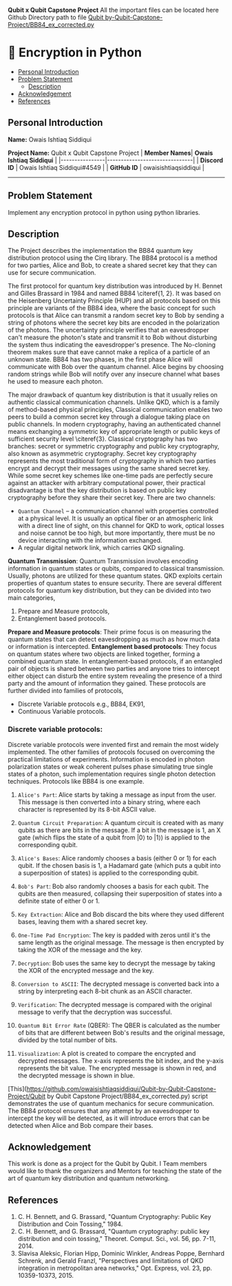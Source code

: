 **Qubit x Qubit Capstone Project**
All the important files can be located here Github Directory path to file [Qubit by-Qubit-Capstone-Project/BB84_ex_corrected.py](https://github.com/owaisishtiaqsiddiqui/Qubit-by-Qubit-Capstone-Project/tree/main/Qubit%20by%20Qubit%20Capstone%20Project)
# :space_invader: Encryption in Python

- [Personal Introduction](#Personal-introduction)
- [Problem Statement](#ProblemStatement)
  - [Description](#description)
- [Acknowledgement](#Acknowledgement)
- [References](#references)

## Personal Introduction
**Name:** Owais Ishtiaq Siddiqui 

**Project Name:** Qubit x Qubit Capstone Project
|   **Member Names**| **Owais Ishtiaq Siddiqui** |
|----------------|-------------------------------|
| **Discord ID** | Owais Ishtiaq Siddiqui#4549  |
| **GitHub ID**  | owaisishtiaqsiddiqui       |

----------------------


## Problem Statement
Implement any encryption protocol in python using python libraries.

## Description 
The Project describes the implementation the BB84 quantum key distribution protocol using the Cirq library. The BB84 protocol is a method for two parties, Alice and Bob, to create a shared secret key that they can use for secure communication.

The first protocol for quantum key distribution was introduced by H. Bennet and Gilles Brassard in 1984 and named BB84 \citeref{1, 2}. It was based on the Heisenberg Uncertainty Principle (HUP) and all protocols based on this principle are variants of the BB84 idea, where the basic concept for such protocols is that Alice can transmit a random secret key to Bob by sending a string of photons where the secret key bits are encoded in the polarization of the photons. The uncertainty principle verifies that an eavesdropper can't measure the photon's state and transmit it to Bob without disturbing the system thus indicating the eavesdropper's presence. The No-cloning theorem makes sure that eave cannot make a replica of a particle of an unknown state. BB84 has two phases, in the first phase Alice will communicate with Bob over the quantum channel. Alice begins by choosing random strings while Bob will notify over any insecure channel what bases he used to measure each photon.

The major drawback of quantum key distribution is that it usually relies on authentic classical communication channels. Unlike QKD, which is a family of method-based physical principles, Classical communication enables two peers to build a common secret key through a dialogue taking place on public channels. In modern cryptography, having an authenticated channel means exchanging a symmetric key of appropriate length or public keys of sufficient security level \citeref{3}. Classical cryptography has two branches: secret or symmetric cryptography and public key cryptography, also known as asymmetric cryptography. Secret key cryptography represents the most traditional form of cryptography in which two parties encrypt and decrypt their messages using the same shared secret key. While some secret key schemes like one-time pads are perfectly secure against an attacker with arbitrary computational power, their practical disadvantage is that the key distribution is based on public key cryptography before they share their secret key.
There are two channels:
*	`Quantum Channel` – a communication channel with properties controlled at a physical level. It is usually an optical fiber or an atmospheric link with a direct line of sight, on this channel for QKD to work, optical losses and noise cannot be too high, but more importantly, there must be no device interacting with the information exchanged.
*	A regular digital network link, which carries QKD signaling.

**Quantum Transmission**:
Quantum Transmission involves encoding information in quantum states or qubits, compared to classical transmission. Usually, photons are utilized for these quantum states. QKD exploits certain properties of quantum states to ensure security. There are several different protocols for quantum key distribution, but they can be divided into two main categories,
1.	Prepare and Measure protocols,
2.	Entanglement based protocols.

**Prepare and Measure protocols**:
Their prime focus is on measuring the quantum states that can detect eavesdropping as much as how much data or information is intercepted.
**Entanglement based protocols**:
They focus on quantum states where two objects are linked together, forming a combined quantum state. In entanglement-based protocols, if an entangled pair of objects is shared between two parties and anyone tries to intercept either object can disturb the entire system revealing the presence of a third party and the amount of information they gained.
These protocols are further divided into families of protocols,
*	Discrete Variable protocols e.g., BB84, EK91,
*	Continuous Variable protocols.

### Discrete variable protocols:
Discrete variable protocols were invented first and remain the most widely implemented. The other families of protocols focused on overcoming the practical limitations of experiments. Information is encoded in photon polarization states or weak coherent pulses phase simulating true single states of a photon, such implementation requires single photon detection techniques. Protocols like BB84 is one example.

1. `Alice's Part`: Alice starts by taking a message as input from the user. This message is then converted into a binary string, where each character is represented by its 8-bit ASCII value.

2. `Quantum Circuit Preparation`: A quantum circuit is created with as many qubits as there are bits in the message. If a bit in the message is 1, an X gate (which flips the state of a qubit from |0⟩ to |1⟩) is applied to the corresponding qubit.

3. `Alice's Bases`: Alice randomly chooses a basis (either 0 or 1) for each qubit. If the chosen basis is 1, a Hadamard gate (which puts a qubit into a superposition of states) is applied to the corresponding qubit.

4. `Bob's Part`: Bob also randomly chooses a basis for each qubit. The qubits are then measured, collapsing their superposition of states into a definite state of either 0 or 1.

5. `Key Extraction`: Alice and Bob discard the bits where they used different bases, leaving them with a shared secret key.

6. `One-Time Pad Encryption`: The key is padded with zeros until it's the same length as the original message. The message is then encrypted by taking the XOR of the message and the key.

7. `Decryption`: Bob uses the same key to decrypt the message by taking the XOR of the encrypted message and the key.

8. `Conversion to ASCII`: The decrypted message is converted back into a string by interpreting each 8-bit chunk as an ASCII character.

9. `Verification`: The decrypted message is compared with the original message to verify that the decryption was successful.

10. `Quantum Bit Error Rate` (QBER): The QBER is calculated as the number of bits that are different between Bob's results and the original message, divided by the total number of bits.

11. `Visualization`: A plot is created to compare the encrypted and decrypted messages. The x-axis represents the bit index, and the y-axis represents the bit value. The encrypted message is shown in red, and the decrypted message is shown in blue.

[This](https://github.com/owaisishtiaqsiddiqui/Qubit-by-Qubit-Capstone-Project/Qubit by Qubit Capstone Project/BB84_ex_corrected.py) script demonstrates the use of quantum mechanics for secure communication. The BB84 protocol ensures that any attempt by an eavesdropper to intercept the key will be detected, as it will introduce errors that can be detected when Alice and Bob compare their bases.




## Acknowledgement 
This work is done as a project for the Qubit by Qubit. I
Team members would like to thank the organizers and Mentors for teaching the state of the art of quantum key distribution and quantum networking.

## References
1. C. H. Bennett, and G. Brassard, "Quantum Cryptography: Public Key Distribution and Coin Tossing," 1984. 
2. C. H. Bennett, and G. Brassard, "Quantum cryptography: public key distribution and coin tossing," Theoret. Comput. Sci., vol. 56, pp. 7-11, 2014.
3. Slavisa Aleksic, Florian Hipp, Dominic Winkler, Andreas Poppe, Bernhard Schrenk, and Gerald Franzl, "Perspectives and limitations of QKD integration in metropolitan area networks," Opt. Express, vol. 23, pp. 10359-10373, 2015. 
